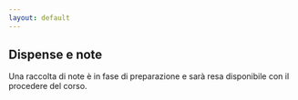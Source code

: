 ```yaml
---
layout: default
---
```


## Dispense e note

Una raccolta di note è in fase di preparazione e sarà resa disponibile con il procedere del corso.
<!--1. [`Introduzione.`{:.filelink}]({{ site.baseurl }}{%link slides/introduction.pdf %}) Sommario degli obiettivi e dei contenuti del corso-->

<!--1. [`Richiami di probabilita' e statistica.`{:.filelink}]({{ site.baseurl }}{%link slides/probstat.pdf %}) Riassunto dei concetti fondamentali del caclcolo delle probablità e della statistica utili nell'ambito del corso-->


